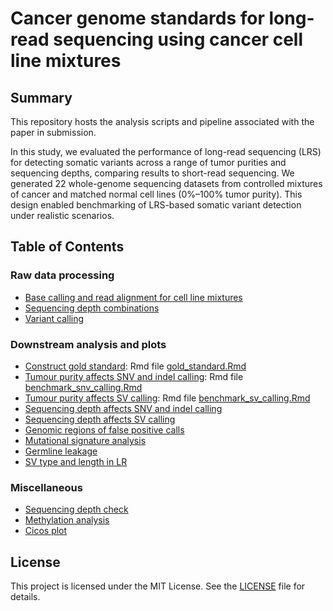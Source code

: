 
# Cancer genome standards for long-read sequencing using cancer cell line mixtures

## Summary

This repository hosts the analysis scripts and pipeline associated with
the paper in submission.

In this study, we evaluated the performance of long-read sequencing
(LRS) for detecting somatic variants across a range of tumor purities
and sequencing depths, comparing results to short-read sequencing. We
generated 22 whole-genome sequencing datasets from controlled mixtures
of cancer and matched normal cell lines (0%–100% tumor purity). This
design enabled benchmarking of LRS-based somatic variant detection under
realistic scenarios.

## Table of Contents

### Raw data processing

- [Base calling and read alignment for cell line mixtures](README.md)
- [Sequencing depth combinations](README.md)
- [Variant calling](README.md)

### Downstream analysis and plots

- [Construct gold
  standard](1.dna_mixing_cellines/R_analysis/x.gold_standard.md): Rmd
  file [gold_standard.Rmd](1.dna_mixing_celllines/x.gold_standard.Rmd)
- [Tumour purity affects SNV and indel
  calling](1.dna_mixing_cellines/R_analysis/1.benchmark_snv_calling.md):
  Rmd file
  [benchmark_snv_calling.Rmd](1.dna_mixing_cellines/R_analysis/1.benchmark_snv_calling.Rmd)
- [Tumour purity affects SV
  calling](1.dna_mixing_cellines/R_analysis/3.benchmark_sv_calling.md):
  Rmd file
  [benchmark_sv_calling.Rmd](1.dna_mixing_cellines/R_analysis/3.benchmark_sv_calling.md)
- [Sequencing depth affects SNV and indel calling]()
- [Sequencing depth affects SV calling]()
- [Genomic regions of false positive calls]()
- [Mutational signature analysis]()
- [Germline leakage]()
- [SV type and length in LR]()

### Miscellaneous

- [Sequencing depth check]()
- [Methylation analysis]()
- [Cicos plot]()

## License

This project is licensed under the MIT License. See the [LICENSE](LICENSE)
file for details.
